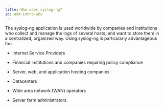 ```yaml
---
title: Who uses syslog-ng?
id: adm-intro-who
---
```


The syslog-ng application is used worldwide by companies and
institutions who collect and manage the logs of several hosts, and want
to store them in a centralized, organized way. Using syslog-ng is
particularly advantageous for:

- Internet Service Providers

- Financial institutions and companies requiring policy compliance

- Server, web, and application hosting companies

- Datacenters

- Wide area network (WAN) operators

- Server farm administrators.
